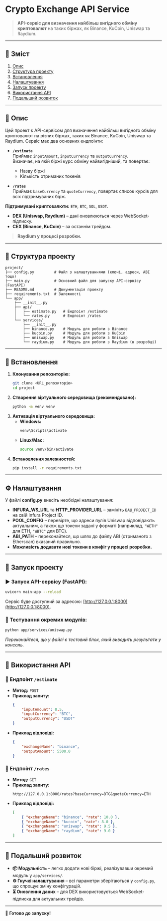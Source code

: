 # Crypto Exchange API Service

> **API-сервіс для визначення найбільш вигідного обміну криптовалют**
> на таких біржах, як Binance, KuCoin, Uniswap та Raydium.

---

## 📌 Зміст
1. [Опис](#опис)
2. [Структура проекту](#структура-проекту)
3. [Встановлення](#встановлення)
4. [Налаштування](#налаштування)
5. [Запуск проекту](#запуск-проекту)
6. [Використання API](#використання-api)
7. [Подальший розвиток](#подальший-розвиток)

---

## 📝 Опис

Цей проект є API-сервісом для визначення найбільш вигідного обміну криптовалют на різних біржах, таких як Binance, KuCoin, Uniswap та Raydium. Сервіс має два основних ендпоінти:

- **`/estimate`**  
  Приймає `inputAmount`, `inputCurrency` та `outputCurrency`.  
  Визначає, на якій біржі курс обміну найвигідніший, та повертає:
  - Назву біржі
  - Кількість отриманих токенів

- **`/rates`**  
  Приймає `baseCurrency` та `quoteCurrency`, повертає список курсів для всіх підтримуваних бірж.

**Підтримувані криптовалюти:** `ETH`, `BTC`, `SOL`, `USDT`.

- **DEX (Uniswap, Raydium)** – дані оновлюються через WebSocket-підписку.
- **CEX (Binance, KuCoin)** – за останнім трейдом.

> **Raydium у процесі розробки.**

---

## 📂 Структура проекту

```
project/
├── config.py         # Файл з налаштуваннями (ключі, адреси, ABI тощо)
├── main.py           # Основний файл для запуску API-сервісу (FastAPI)
├── README.md         # Документація проекту
├── requirements.txt  # Залежності
└── app/
    ├── __init__.py
    ├── api/
    │   ├── estimate.py   # Ендпоінт /estimate
    │   └── rates.py      # Ендпоінт /rates
    └── services/
        ├── __init__.py
        ├── binance.py    # Модуль для роботи з Binance
        ├── kucoin.py     # Модуль для роботи з KuCoin
        ├── uniswap.py    # Модуль для роботи з Uniswap
        └── raydium.py    # Модуль для роботи з Raydium (в розробці)
```

---

## 🔧 Встановлення

1. **Клонування репозиторію:**
   ```bash
   git clone <URL_репозиторію>
   cd project
   ```
2. **Створення віртуального середовища (рекомендовано):**
   ```bash
   python -m venv venv
   ```
3. **Активація віртуального середовища:**
   - **Windows:**
     ```bash
     venv\Scripts\activate
     ```
   - **Linux/Mac:**
     ```bash
     source venv/bin/activate
     ```
4. **Встановлення залежностей:**
   ```bash
   pip install -r requirements.txt
   ```

---

## ⚙️ Налаштування

У файлі **config.py** внесіть необхідні налаштування:

- **INFURA_WS_URL** та **HTTP_PROVIDER_URL** – замініть `ВАШ_PROJECT_ID` на свій Infura Project ID.
- **POOL_CONFIG** – перевірте, що адреси пулів Uniswap відповідають актуальним, а також що токени задані у форматі (наприклад, `"WETH"` для ETH, `"WBTC"` для BTC).
- **ABI_PATH** – переконайтеся, що шлях до файлу ABI (отриманого з Etherscan) вказаний правильно.
- **Можливість додавати нові токени в конфіг у процесі розробки.**

---

## 🚀 Запуск проекту

### ▶️ Запуск API-сервісу (FastAPI):

```bash
uvicorn main:app --reload
```

Сервіс буде доступний за адресою: [http://127.0.0.1:8000](http://127.0.0.1:8000).

### 🧪 Тестування окремих модулів:

```bash
python app/services/uniswap.py
```

*Переконайтеся, що у файлі є тестовий блок, який виводить результати у консоль.*

---

## 🔌 Використання API

### 📍 Ендпоінт `/estimate`

- **Метод:** `POST`
- **Приклад запиту:**
  ```json
  {
      "inputAmount": 0.5,
      "inputCurrency": "BTC",
      "outputCurrency": "USDT"
  }
  ```
- **Приклад відповіді:**
  ```json
  {
      "exchangeName": "binance",
      "outputAmount": 5500.0
  }
  ```

### 📍 Ендпоінт `/rates`

- **Метод:** `GET`
- **Приклад запиту:**
  ```
  http://127.0.0.1:8000/rates?baseCurrency=BTC&quoteCurrency=ETH
  ```
- **Приклад відповіді:**
  ```json
  [
      { "exchangeName": "binance", "rate": 10.0 },
      { "exchangeName": "kucoin", "rate": 8.0 },
      { "exchangeName": "uniswap", "rate": 9.5 },
      { "exchangeName": "raydium", "rate": 9.0 }
  ]
  ```

---

## 🔄 Подальший розвиток

- **📦 Модульність** – легко додати нові біржі, реалізувавши окремий модуль у `app/services/`.
- **⚙️ Гнучкі налаштування** – всі параметри зберігаються у `config.py`, що спрощує зміну конфігурацій.
- **⏳ Оновлення даних** – для DEX використовується WebSocket-підписка для актуальних трейдів.

---

🚀 **Готово до запуску!**
